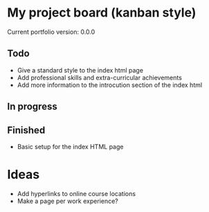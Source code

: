 # My project board (kanban style)
Current portfolio version: 0.0.0

## Todo
- Give a standard style to the index html page
- Add professional skills and extra-curricular achievements
- Add more information to the introcution section of the index html

## In progress

## Finished
- Basic setup for the index HTML page

# Ideas
- Add hyperlinks to online course locations
- Make a page per work experience?
